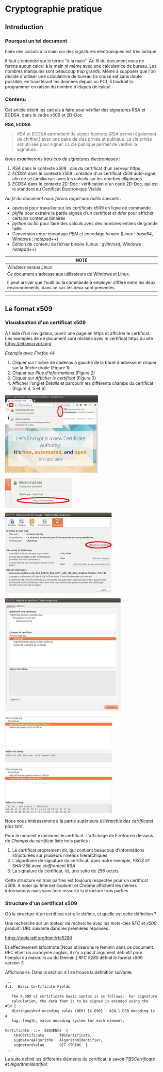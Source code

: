 
# Cryptographie pratique

## Introduction

### Pourquoi un tel document

Faire des calculs à la main sur des signatures électroniques est très ludique.

Il faut s'entendre sur le terme "à la main". Au fil du document nous ne ferons aucun calcul à la main ni même avec une calculatrice de bureau. Les nombres manipulés sont beaucoup trop grands.
Même à supposer que l'on décide d'utiliser une calculatrice de bureau (la chose est sans doute possible, en transférant les données depuis un PC), il faudrait la programmer en raison du nombre d'étapes de calcul.

### Contenu

Cet article décrit les calculs à faire pour vérifier des signatures RSA et ECDSA, dans le cadre x509 et 2D-Doc.

**RSA, ECDSA**

> _RSA_ et _ECDSA_ permettent de signer footnote:[_RSA_ permet également de chiffrer.]
> avec une paire de clés privée et publique.
> La clé privée est utilisée pour signer. La clé publique permet de vérifier la signature.

_Nous examinerons trois cas de signatures électroniques :_

1. _RSA_ dans le contexte x509 : cas du certificat d'un serveur https
2. _ECDSA_ dans le contexte x509 : création d'un certificat x509 auto-signé, afin de se familiariser avec les calculs sur les courbes elliptiques
3. _ECDSA_ dans le contexte 2D-Doc : vérification d'un code 2D-Doc, qui est le standard du Certificat Électronique Visible

_Au fil du document nous ferons appel aux outils suivants :_

* _openssl_ pour travailler sur les certificats x509 en ligne de commande
* _pkfile_ pour extraire la partie signée d'un certificat et _dder_ pour afficher certains contenus binaires
* _python_ ou _bc_ pour faire des calculs avec des nombres entiers de grande taille
* Conversion entre encodage _PEM_ et encodage _binaire_ (Linux : _base64_, Windows : _notepad++_)
* Édition de contenu de fichier binaire (Linux : _gvim/xxd_, Windows : _notepad++_)

| NOTE |
| --- |
| _Windows versus Linux_ |
| Ce document s'adresse aux utilisateurs de Windows et Linux. |
|  |
| Il peut arriver que l'outil ou la commande à employer diffère entre les deux environnements, dans ce cas les deux sont présentés. |

* * *

## Le format x509

### Visualisation d'un certificat x509

A l'aide d'un navigateur, ouvrir une page en https et afficher le certificat.
Les exemples de ce document sont réalisés avec le certificat https du site https://letsencrypt.org/.

_Exemple avec Firefox 44_

1. Cliquer sur l'icône de cadenas à gauche de la barre d'adresse et cliquer sur la flèche droite (Figure 1)
2. Cliquer sur _Plus d'informations_ (Figure 2)
3. Cliquer sur _Afficher le certificat_ (Figure 3)
4. Afficher l'onglet _Détails_ et parcourir les différents champs du certificat (Figure 4, 5 et 6)

![Fig. 1](./images/img-firefox-1-redim.png)

![Fig. 2](./images/img-firefox-2-redim.png)

![Fig. 3](./images/img-firefox-3-redim.png)

![Fig. 4](./images/img-firefox-4-redim.png)

![Fig. 5](./images/img-firefox-5-redim.png)

![Fig. 6](./images/img-firefox-6-redim.png)

Nous nous intéresserons à la partie supérieure (_Hiérarchie des certificats_) plus tard.

Pour le moment examinons le certificat. L'affichage de Firefox en dessous de _Champs du certificat_ liste trois parties :

1. Le certificat proprement dit, qui contient beaucoup d'informations structurées sur plusieurs niveaux hiérarchiques
2. L'algorithme de signature du certificat, dans notre exemple, _PKCS #1 SHA-256 avec chiffrement RSA_
3. La signature du certificat, ici, une suite de 256 octets

Cette structure en trois parties est toujours respectée pour un certificat x509.
A noter qu'Internet Explorer et Chrome affichent les mêmes informations mais sans faire ressortir la structure trois parties.

### Structure d'un certificat x509

Où la structure d'un certificat est-elle définie, et quelle est cette définition ?

Une recherche sur un moteur de recherche avec les mots-clés _RFC_ et _x509_ produit l'URL suivante dans les premières réponses :

https://tools.ietf.org/html/rfc5280

Et effectivement lafootnote:[Nous utiliserons le féminin dans ce document. RFC étant un acronyme anglais, il n'y a pas d'argument définitif pour l'emploi du masculin ou du féminin.]
*RFC 5280* définit le format x509 version 3.

Affichons-la. Dans la section _4.1_ se trouve la définition suivante.

```
...
4.1.  Basic Certificate Fields

   The X.509 v3 certificate basic syntax is as follows.  For signature
   calculation, the data that is to be signed is encoded using the ASN.1
   distinguished encoding rules (DER) [X.690].  ASN.1 DER encoding is a
   tag, length, value encoding system for each element.

Certificate  ::=  SEQUENCE  {
	tbsCertificate       TBSCertificate,
	signatureAlgorithm   AlgorithmIdentifier,
	signatureValue       BIT STRING  }
...
```

La suite définit les différents éléments du certificat, à savoir _TBSCertificate_ et _AlgorithmIdentifier_.

